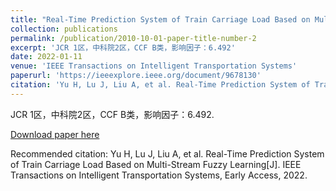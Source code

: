 ```yaml
---
title: "Real-Time Prediction System of Train Carriage Load Based on Multi-Stream Fuzzy Learning"
collection: publications
permalink: /publication/2010-10-01-paper-title-number-2
excerpt: 'JCR 1区，中科院2区，CCF B类，影响因子：6.492'
date: 2022-01-11
venue: 'IEEE Transactions on Intelligent Transportation Systems'
paperurl: 'https://ieeexplore.ieee.org/document/9678130'
citation: 'Yu H, Lu J, Liu A, et al. Real-Time Prediction System of Train Carriage Load Based on Multi-Stream Fuzzy Learning[J]. IEEE Transactions on Intelligent Transportation Systems, Early Access，2022.'
---
```

JCR 1区，中科院2区，CCF B类，影响因子：6.492.

[Download paper here](https://ieeexplore.ieee.org/document/9678130)

Recommended citation: Yu H, Lu J, Liu A, et al. Real-Time Prediction System of Train Carriage Load Based on Multi-Stream Fuzzy Learning[J]. IEEE Transactions on Intelligent Transportation Systems, Early Access, 2022.
